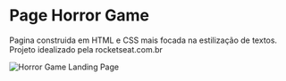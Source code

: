# Page Horror Game
Pagina construida em HTML e CSS mais focada na estilização de textos. Projeto idealizado pela rocketseat.com.br

![Horror Game Landing Page](https://github.com/macielbmo/horror-game/assets/64103984/3a070670-0466-4f6d-af1e-782287b89340)
